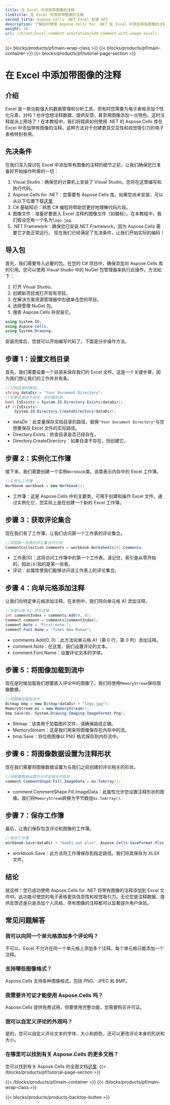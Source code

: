 ```yaml
---
title: 在 Excel 中添加带图像的注释
linktitle: 在 Excel 中添加带图像的注释
second_title: Aspose.Cells .NET Excel 处理 API
description: 了解如何使用 Aspose.Cells for .NET 在 Excel 中添加带有图像的注释。使用个性化注释增强您的电子表格。
weight: 10
url: /zh/net/excel-comment-annotation/add-comment-with-image-excel/
---
```


{{< blocks/products/pf/main-wrap-class >}}
{{< blocks/products/pf/main-container >}}
{{< blocks/products/pf/tutorial-page-section >}}

# 在 Excel 中添加带图像的注释

## 介绍
Excel 是一款功能强大的数据管理和分析工具，但有时您需要为电子表格添加个性化元素，对吗？也许您想注释数据、提供反馈，甚至用图像添加一点特色。这时注释就派上用场了！在本教程中，我们将探索如何使用 .NET 的 Aspose.Cells 库在 Excel 中添加带有图像的注释。这种方法对于创建更具交互性和视觉吸引力的电子表格特别有用。
## 先决条件
在我们深入探讨在 Excel 中添加带有图像的注释的细节之前，让我们确保您已准备好开始操作所需的一切：
1. Visual Studio：确保您的计算机上安装了 Visual Studio。您将在这里编写和执行代码。
2.  Aspose.Cells for .NET：您需要有 Aspose.Cells 库。如果您尚未安装，可以从以下位置下载[这里](https://releases.aspose.com/cells/net/).
3. C# 基础知识：熟悉 C# 编程将帮助您更好地理解代码片段。
4. 图像文件：准备好要嵌入 Excel 注释的图像文件（如徽标）。在本教程中，我们假设您有一个名为`logo.jpg`.
5. .NET Framework：确保您已安装.NET Framework，因为 Aspose.Cells 需要它才能正常运行。
现在我们已经满足了先决条件，让我们开始实际的编码！
## 导入包
首先，我们需要导入必要的包。在您的 C# 项目中，确保添加对 Aspose.Cells 库的引用。您可以使用 Visual Studio 中的 NuGet 包管理器来执行此操作。方法如下：
1. 打开 Visual Studio。
2. 创建新项目或打开现有项目。
3. 在解决方案资源管理器中右键单击您的项目。
4. 选择管理 NuGet 包。
5. 搜索 Aspose.Cells 并安装它。

```csharp
using System.IO;
using Aspose.Cells;
using System.Drawing;
```

安装完库后，您就可以开始编写代码了。下面是分步操作方法。
## 步骤 1：设置文档目录
首先，我们需要设置一个目录来保存我们的 Excel 文件。这是一个关键步骤，因为我们想让我们的工作井井有条。
```csharp
//文档目录的路径。
string dataDir = "Your Document Directory";
//如果目录尚不存在，则创建目录。
bool IsExists = System.IO.Directory.Exists(dataDir);
if (!IsExists)
    System.IO.Directory.CreateDirectory(dataDir);
```
- dataDir：此变量保存文档目录的路径。替换`"Your Document Directory"`与您想要保存 Excel 文件的实际路径。
- Directory.Exists：检查目录是否已经存在。
- Directory.CreateDirectory：如果目录不存在，则创建它。
## 步骤 2：实例化工作簿
接下来，我们需要创建一个实例`Workbook`类。该类表示内存中的 Excel 工作簿。
```csharp
//实例化工作簿
Workbook workbook = new Workbook();
```
- 工作簿：这是 Aspose.Cells 中的主要类，可用于创建和操作 Excel 文件。通过实例化它，您实际上是在创建一个新的 Excel 工作簿。
## 步骤 3：获取评论集合
现在我们有了工作簿，让我们访问第一个工作表的评论集合。
```csharp
//获取第一张表的评论集合的引用
CommentCollection comments = workbook.Worksheets[0].Comments;
```
- 工作表[0]：这将访问工作簿中的第一个工作表。请记住，索引是从零开始的，因此`[0]`指的是第一张表。
- 评论：此属性使我们能够访问该工作表上的评论集合。
## 步骤 4：向单元格添加注释
让我们向特定单元格添加注释。在本例中，我们将向单元格 A1 添加注释。
```csharp
//向单元格 A1 添加注释
int commentIndex = comments.Add(0, 0);
Comment comment = comments[commentIndex];
comment.Note = "First note.";
comment.Font.Name = "Times New Roman";
```
- comments.Add(0, 0)：此方法向单元格 A1（第 0 行，第 0 列）添加注释。
- comment.Note：在这里，我们设置评论的文本。
- comment.Font.Name：设置评论文本的字体。
## 步骤 5：将图像加载到流中
现在是时候加载我们想要嵌入评论中的图像了。我们将使用`MemoryStream`保存图像数据。
```csharp
//将图像加载到流中
Bitmap bmp = new Bitmap(dataDir + "logo.jpg");
MemoryStream ms = new MemoryStream();
bmp.Save(ms, System.Drawing.Imaging.ImageFormat.Png);
```
- Bitmap：该类用于加载图片文件，请确保路径正确。
- MemoryStream：这是我们用来将图像保存在内存中的流。
- bmp.Save：将位图图像以 PNG 格式保存到内存流中。
## 步骤 6：将图像数据设置为注释形状
现在我们需要将图像数据设置为与我们之前创建的评论相关的形状。
```csharp
//将图像数据设置为与评论相关的形状
comment.CommentShape.Fill.ImageData = ms.ToArray();
```
- comment.CommentShape.Fill.ImageData：此属性允许您设置注释形状的图像。我们将`MemoryStream`转换为字节数组`ms.ToArray()`.
## 步骤 7：保存工作簿
最后，让我们保存包含评论和图像的工作簿。
```csharp
//保存工作簿
workbook.Save(dataDir + "book1.out.xlsx", Aspose.Cells.SaveFormat.Xlsx);
```
- workbook.Save：此方法将工作簿保存到指定路径。我们将其保存为 XLSX 文件。
## 结论
就这样！您已成功使用 Aspose.Cells for .NET 将带有图像的注释添加到 Excel 文件中。此功能可使您的电子表格更具信息性和视觉吸引力。无论您是注释数据、提供反馈还是只是添加个人风格，带有图像的注释都可以显著提升用户体验。
## 常见问题解答
### 我可以向同一个单元格添加多个评论吗？
不可以，Excel 不允许在同一个单元格上添加多个注释。每个单元格只能添加一个注释。
### 支持哪些图像格式？
Aspose.Cells 支持各种图像格式，包括 PNG、JPEG 和 BMP。
### 我需要许可证才能使用 Aspose.Cells 吗？
Aspose.Cells 提供免费试用，但要使用完整功能，您需要购买许可证。
### 我可以自定义评论的外观吗？
是的，您可以自定义评论文本的字体、大小和颜色，还可以更改评论本身的形状和大小。
### 在哪里可以找到有关 Aspose.Cells 的更多文档？
您可以找到有关 Aspose.Cells 的全面文档[这里](https://reference.aspose.com/cells/net/).
{{< /blocks/products/pf/tutorial-page-section >}}

{{< /blocks/products/pf/main-container >}}
{{< /blocks/products/pf/main-wrap-class >}}

{{< blocks/products/products-backtop-button >}}
